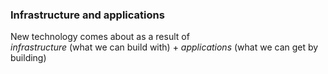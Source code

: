 ### Infrastructure and applications 
 
New technology comes about as a result of  
*infrastructure* (what we can build with) + 
*applications* (what we can get by building)



